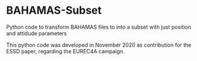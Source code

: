 # BAHAMAS-Subset
Python code to transform BAHAMAS files to into a subset with just position and attidude parameters

This python code was developed in November 2020 as contribution for the ESSD paper, regarding the EUREC4A campaign. 
